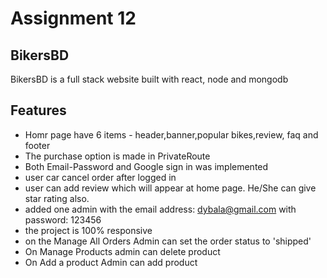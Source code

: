 # Assignment 12

## BikersBD

BikersBD is a full stack website built with react, node and mongodb

## Features

- Homr page have 6 items - header,banner,popular bikes,review, faq and footer
- The purchase option is made in PrivateRoute
- Both Email-Password and Google sign in was implemented
- user car cancel order after logged in
- user can add review which will appear at home page. He/She can give star rating also.
- added one admin with the email address: dybala@gmail.com with password: 123456
- the project is 100% responsive
- on the Manage All Orders Admin can set the order status to 'shipped'
- On Manage Products admin can delete product
- On Add a product Admin can add product
